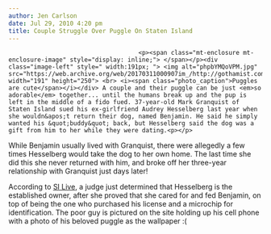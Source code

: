 ```yaml
---
author: Jen Carlson
date: Jul 29, 2010 4:20 pm
title: Couple Struggle Over Puggle On Staten Island
---
```


	
										<p><span class="mt-enclosure mt-enclosure-image" style="display: inline;"> </span></p><div class="image-left" style=" width:191px; "> <img alt="phpbYMQoVPM.jpg" src="https://web.archive.org/web/20170311000907im_/http://gothamist.com/attachments/arts_jen/phpbYMQoVPM.jpg" width="191" height="250"> <br> <i><span class="photo_caption">Puggles are cute</span></i></div> A couple and their puggle can be just <em>so adorable</em> together... until the humans break up and the pup is left in the middle of a fido fued. 37-year-old Mark Granquist of Staten Island sued his ex-girlfriend Audrey Hesselberg last year when she wouldn&apos;t return their dog, named Benjamin. He said he simply wanted his &quot;buddy&quot; back, but Hesselberg said the dog was a gift from him to her while they were dating.<p></p>

<p>While Benjamin usually lived with Granquist, there were allegedly a few times Hesselberg would take the dog to her own home. The last time she did this she never returned with him, and broke off her three-year relationship with Granquist just days later! </p>

<p>According to <a href="https://web.archive.org/web/20170311000907/http://www.silive.com/southshore/index.ssf/2010/07/ref_rules_puggle_was_gift_to_s.html">SI Live</a>, a judge just determined that Hesselberg is the established owner, after she proved that she cared for and fed Benjamin, on top of being the one who purchased his license and a microchip for identification. The poor guy is pictured on the site holding up his cell phone with a photo of his beloved puggle as the wallpaper :(</p>					
										
									
				